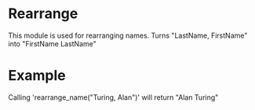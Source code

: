 Rearrange
=========

This module is used for rearranging names.
Turns  "LastName, FirstName" into "FirstName LastName"


# Example
Calling 'rearrange_name("Turing, Alan")' will return "Alan Turing" 

